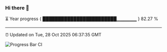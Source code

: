 ### Hi there 👋

⏳ Year progress { ████████████████████████▁▁▁▁▁▁ } 82.27 %

---

⏰ Updated on Tue, 28 Oct 2025 06:37:35 GMT

![Progress Bar CI](https://github.com/ZhaoGui/ZhaoGui/workflows/Progress%20Bar%20CI/badge.svg)
